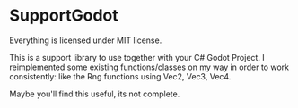 # SupportGodot

Everything is licensed under MIT license.

This is a support library to use together with your C# Godot Project.
I reimplemented some existing functions/classes on my way in order to work consistently: like the Rng functions using Vec2, Vec3, Vec4.

Maybe you'll find this useful, its not complete.
